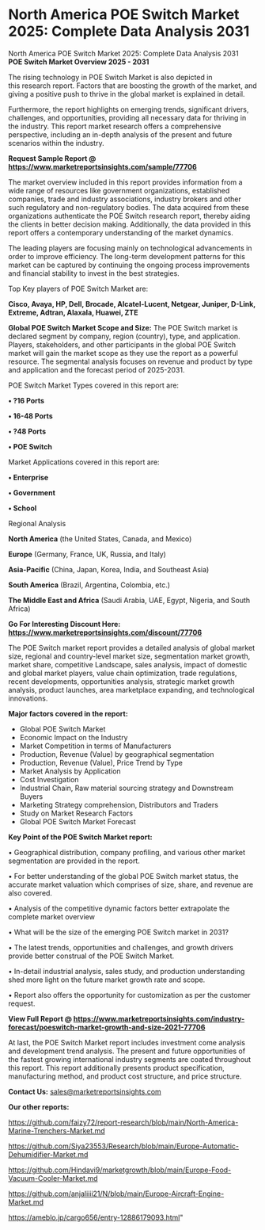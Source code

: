# North America POE Switch Market 2025: Complete Data Analysis 2031
North America POE Switch Market 2025: Complete Data Analysis 2031
<Strong> POE Switch Market Overview 2025 - 2031</strong>

The rising technology in POE Switch Market is also depicted in this research report. Factors that are boosting the growth of the market, and giving a positive push to thrive in the global market is explained in detail.

Furthermore, the report highlights on emerging trends, significant drivers, challenges, and opportunities, providing all necessary data for thriving in the industry. This report market research offers a comprehensive perspective, including an in-depth analysis of the present and future scenarios within the industry.

<strong>Request Sample Report @ <a href=https://www.marketreportsinsights.com/sample/77706>https://www.marketreportsinsights.com/sample/77706</a></strong>

The market overview included in this report provides information from a wide range of resources like government organizations, established companies, trade and industry associations, industry brokers and other such regulatory and non-regulatory bodies. The data acquired from these organizations authenticate the POE Switch research report, thereby aiding the clients in better decision making. Additionally, the data provided in this report offers a contemporary understanding of the market dynamics.

The leading players are focusing mainly on technological advancements in order to improve efficiency. The long-term development patterns for this market can be captured by continuing the ongoing process improvements and financial stability to invest in the best strategies.

Top Key players of POE Switch Market are:

<strong>Cisco, Avaya, HP, Dell, Brocade, Alcatel-Lucent, Netgear, Juniper, D-Link, Extreme, Adtran, Alaxala, Huawei, ZTE</strong>

<strong><b>Global POE Switch Market Scope and Size:</b></strong>
The POE Switch market is declared segment by company, region (country), type, and application. Players, stakeholders, and other participants in the global POE Switch market will gain the market scope as they use the report as a powerful resource. The segmental analysis focuses on revenue and product by type and application and the forecast period of 2025-2031.

POE Switch Market Types covered in this report are:

<strong>• ?16 Ports

• 16-48 Ports

• ?48 Ports

• POE Switch</strong>

Market Applications covered in this report are:

<strong>• Enterprise

• Government

• School</strong> 

Regional Analysis

<strong>North America</strong> (the United States, Canada, and Mexico)

<strong>Europe</strong> (Germany, France, UK, Russia, and Italy)

<strong>Asia-Pacific</strong> (China, Japan, Korea, India, and Southeast Asia)

<strong>South America</strong> (Brazil, Argentina, Colombia, etc.)

<strong>The Middle East and Africa</strong> (Saudi Arabia, UAE, Egypt, Nigeria, and South Africa)

<strong>Go For Interesting Discount Here: <a href=https://www.marketreportsinsights.com/discount/77706>https://www.marketreportsinsights.com/discount/77706</a></strong>

The POE Switch market report provides a detailed analysis of global market size, regional and country-level market size, segmentation market growth, market share, competitive Landscape, sales analysis, impact of domestic and global market players, value chain optimization, trade regulations, recent developments, opportunities analysis, strategic market growth analysis, product launches, area marketplace expanding, and technological innovations.

<strong><b>Major factors covered in the report:</b></strong>
<ul>
  <li>Global POE Switch Market </li>
  <li>Economic Impact on the Industry</li>
  <li>Market Competition in terms of Manufacturers</li>
  <li>Production, Revenue (Value) by geographical segmentation</li>
  <li>Production, Revenue (Value), Price Trend by Type</li>
  <li>Market Analysis by Application</li>
  <li>Cost Investigation</li>
  <li>Industrial Chain, Raw material sourcing strategy and Downstream Buyers</li>
  <li>Marketing Strategy comprehension, Distributors and Traders</li>
  <li>Study on Market Research Factors</li>
  <li>Global POE Switch Market Forecast</li>
</ul>

<strong><b>Key Point of the POE Switch Market report:</b></strong>

• Geographical distribution, company profiling, and various other market segmentation are provided in the report.

• For better understanding of the global POE Switch market status, the accurate market valuation which comprises of size, share, and revenue are also covered.

• Analysis of the competitive dynamic factors better extrapolate the complete market overview

• What will be the size of the emerging POE Switch market in 2031?

• The latest trends, opportunities and challenges, and growth drivers provide better construal of the POE Switch Market.

• In-detail industrial analysis, sales study, and production understanding shed more light on the future market growth rate and scope.

• Report also offers the opportunity for customization as per the customer request.

<strong><b>View Full Report @ <a href=https://www.marketreportsinsights.com/industry-forecast/poeswitch-market-growth-and-size-2021-77706>https://www.marketreportsinsights.com/industry-forecast/poeswitch-market-growth-and-size-2021-77706</a></b></strong>


At last, the POE Switch Market report includes investment come analysis and development trend analysis. The present and future opportunities of the fastest growing international industry segments are coated throughout this report. This report additionally presents product specification, manufacturing method, and product cost structure, and price structure.

<strong>Contact Us:</strong>
sales@marketreportsinsights.com

<strong>Our other reports:</strong>

<a href=https://github.com/faizy72/report-research/blob/main/North-America-Marine-Trenchers-Market.md>https://github.com/faizy72/report-research/blob/main/North-America-Marine-Trenchers-Market.md</a>

<a href=https://github.com/Siya23553/Research/blob/main/Europe-Automatic-Dehumidifier-Market.md>https://github.com/Siya23553/Research/blob/main/Europe-Automatic-Dehumidifier-Market.md</a>

<a href=https://github.com/Hindavi9/marketgrowth/blob/main/Europe-Food-Vacuum-Cooler-Market.md>https://github.com/Hindavi9/marketgrowth/blob/main/Europe-Food-Vacuum-Cooler-Market.md</a>

<a href=https://github.com/anjaliiii21/N/blob/main/Europe-Aircraft-Engine-Market.md>https://github.com/anjaliiii21/N/blob/main/Europe-Aircraft-Engine-Market.md</a>

<a href=https://ameblo.jp/cargo656/entry-12886179093.html>https://ameblo.jp/cargo656/entry-12886179093.html</a>"
